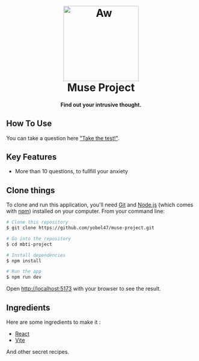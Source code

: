 
<h1 align="center">
  <br>
  <a href="http://muse.kurobell.web.id"><img src="https://raw.githubusercontent.com/yobel47/muse-project/main/public/Muse.png" alt="Aw" width="200"></a>
  <br>
  Muse Project
  <br>
</h1>

<h4 align="center">Find out your intrusive thought.</h4>


## How To Use

You can take a question here ["Take the test!"](https://muse.kurobell.web.id).

## Key Features

* More than 10 questions, to fullfill your anxiety

## Clone things

To clone and run this application, you'll need [Git](https://git-scm.com) and [Node.js](https://nodejs.org/en/download/) (which comes with [npm](http://npmjs.com)) installed on your computer. From your command line:

```bash
# Clone this repository
$ git clone https://github.com/yobel47/muse-project.git

# Go into the repository
$ cd mbti-project

# Install dependencies
$ npm install

# Run the app
$ npm run dev
```

Open [http://localhost:5173](http://localhost:5173) with your browser to see the result.

## Ingredients

Here are some ingredients to make it :

- [React](https://react.dev/)
- [Vite](https://vite.dev/)

And other secret recipes.

